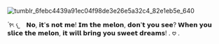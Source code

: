 ![tumblr_6febc4439a91ec04f98de3e26e5a32c4_82e1eb5e_640](https://github.com/user-attachments/assets/8da7cfbd-e274-4744-af75-592187b46e3b)

۫ ꣑ৎ    𐔌⠀    𝗡𝗼, 𝗶𝘁'𝘀 𝗻𝗼𝘁 𝗺𝗲! 𝗜𝗺 𝘁𝗵𝗲 𝗺𝗲𝗹𝗼𝗻, 𝗱𝗼𝗻'𝘁 𝘆𝗼𝘂 𝘀𝗲𝗲? 𝗪𝗵𝗲𝗻 𝘆𝗼𝘂 𝘀𝗹𝗶𝗰𝗲 𝘁𝗵𝗲 𝗺𝗲𝗹𝗼𝗻, 𝗶𝘁 𝘄𝗶𝗹𝗹 𝗯𝗿𝗶𝗻𝗴 𝘆𝗼𝘂 𝘀𝘄𝗲𝗲𝘁 𝗱𝗿𝗲𝗮𝗺𝘀! . 𖹭 .
